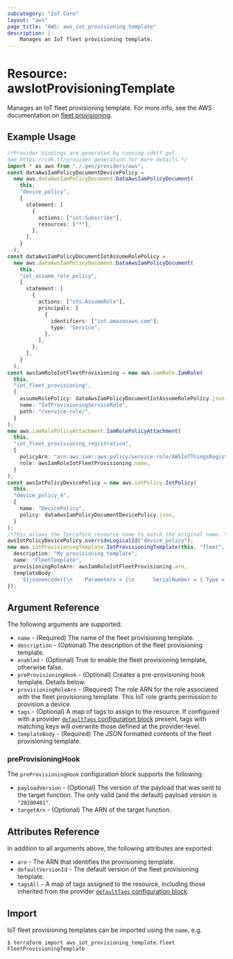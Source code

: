 ```yaml
---
subcategory: "IoT Core"
layout: "aws"
page_title: "AWS: aws_iot_provisioning_template"
description: |-
    Manages an IoT fleet provisioning template.
---
```


# Resource: awsIotProvisioningTemplate

Manages an IoT fleet provisioning template. For more info, see the AWS documentation on [fleet provisioning](https://docs.aws.amazon.com/iot/latest/developerguide/provision-wo-cert.html).

## Example Usage

```typescript
/*Provider bindings are generated by running cdktf get.
See https://cdk.tf/provider-generation for more details.*/
import * as aws from "./.gen/providers/aws";
const dataAwsIamPolicyDocumentDevicePolicy =
  new aws.dataAwsIamPolicyDocument.DataAwsIamPolicyDocument(
    this,
    "device_policy",
    {
      statement: [
        {
          actions: ["iot:Subscribe"],
          resources: ["*"],
        },
      ],
    }
  );
const dataAwsIamPolicyDocumentIotAssumeRolePolicy =
  new aws.dataAwsIamPolicyDocument.DataAwsIamPolicyDocument(
    this,
    "iot_assume_role_policy",
    {
      statement: [
        {
          actions: ["sts:AssumeRole"],
          principals: [
            {
              identifiers: ["iot.amazonaws.com"],
              type: "Service",
            },
          ],
        },
      ],
    }
  );
const awsIamRoleIotFleetProvisioning = new aws.iamRole.IamRole(
  this,
  "iot_fleet_provisioning",
  {
    assumeRolePolicy: dataAwsIamPolicyDocumentIotAssumeRolePolicy.json,
    name: "IoTProvisioningServiceRole",
    path: "/service-role/",
  }
);
new aws.iamRolePolicyAttachment.IamRolePolicyAttachment(
  this,
  "iot_fleet_provisioning_registration",
  {
    policyArn: "arn:aws:iam::aws:policy/service-role/AWSIoTThingsRegistration",
    role: awsIamRoleIotFleetProvisioning.name,
  }
);
const awsIotPolicyDevicePolicy = new aws.iotPolicy.IotPolicy(
  this,
  "device_policy_4",
  {
    name: "DevicePolicy",
    policy: dataAwsIamPolicyDocumentDevicePolicy.json,
  }
);
/*This allows the Terraform resource name to match the original name. You can remove the call if you don't need them to match.*/
awsIotPolicyDevicePolicy.overrideLogicalId("device_policy");
new aws.iotProvisioningTemplate.IotProvisioningTemplate(this, "fleet", {
  description: "My provisioning template",
  name: "FleetTemplate",
  provisioningRoleArn: awsIamRoleIotFleetProvisioning.arn,
  templateBody:
    '${jsonencode({\n    Parameters = {\n      SerialNumber = { Type = "String" }\n    }\n\n    Resources = {\n      certificate = {\n        Properties = {\n          CertificateId = { Ref = "AWS::IoT::Certificate::Id" }\n          Status        = "Active"\n        }\n        Type = "AWS::IoT::Certificate"\n      }\n\n      policy = {\n        Properties = {\n          PolicyName = aws_iot_policy.device_policy.name\n        }\n        Type = "AWS::IoT::Policy"\n      }\n    }\n  })}',
});

```

## Argument Reference

The following arguments are supported:

* `name` - (Required) The name of the fleet provisioning template.
* `description` - (Optional) The description of the fleet provisioning template.
* `enabled` - (Optional) True to enable the fleet provisioning template, otherwise false.
* `preProvisioningHook` - (Optional) Creates a pre-provisioning hook template. Details below.
* `provisioningRoleArn` - (Required) The role ARN for the role associated with the fleet provisioning template. This IoT role grants permission to provision a device.
* `tags` - (Optional) A map of tags to assign to the resource. If configured with a provider [`defaultTags` configuration block](https://registry.terraform.io/providers/hashicorp/aws/latest/docs#default_tags-configuration-block) present, tags with matching keys will overwrite those defined at the provider-level.
* `templateBody` - (Required) The JSON formatted contents of the fleet provisioning template.

### preProvisioningHook

The `preProvisioningHook` configuration block supports the following:

* `payloadVersion` - (Optional) The version of the payload that was sent to the target function. The only valid (and the default) payload version is `"20200401"`.
* `targetArn` - (Optional) The ARN of the target function.

## Attributes Reference

In addition to all arguments above, the following attributes are exported:

* `arn` - The ARN that identifies the provisioning template.
* `defaultVersionId` - The default version of the fleet provisioning template.
* `tagsAll` - A map of tags assigned to the resource, including those inherited from the provider [`defaultTags` configuration block](https://registry.terraform.io/providers/hashicorp/aws/latest/docs#default_tags-configuration-block).

## Import

IoT fleet provisioning templates can be imported using the `name`, e.g.

```console
$ terraform import aws_iot_provisioning_template.fleet FleetProvisioningTemplate
```
